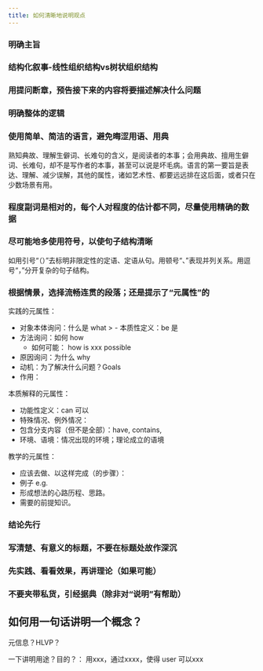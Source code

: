 ```yaml
---
title: 如何清晰地说明观点
---
```


### 明确主旨

### 结构化叙事-线性组织结构vs树状组织结构

### 用提问断章，预告接下来的内容将要描述解决什么问题

### 明确整体的逻辑

### 使用简单、简洁的语言，避免晦涩用语、用典

熟知典故、理解生僻词、长难句的含义，是阅读者的本事；会用典故、擅用生僻词、长难句，却不是写作者的本事，甚至可以说是坏毛病。语言的第一要旨是表达、理解、减少误解，其他的属性，诸如艺术性、都要远远排在这后面，或者只在少数场景有用。

### 程度副词是相对的，每个人对程度的估计都不同，尽量使用精确的数据

### 尽可能地多使用符号，以使句子结构清晰

如用引号“（）”去标明非限定性的定语、定语从句。用顿号“、”表现并列关系。用逗号“，”分开复杂的句子结构。

### 根据情景，选择流畅连贯的段落；还是提示了“元属性”的

实践的元属性：
  - 对象本体询问：什么是 what >   - 本质性定义：be 是
  - 方法询问：如何 how
    - 如何可能： how is xxx possible
  - 原因询问：为什么 why
  - 动机：为了解决什么问题？Goals
  - 作用：

本质解释的元属性：
  - 功能性定义：can 可以
  - 特殊情况、例外情况：
  - 包含分支内容（但不是全部）：have, contains, 
  - 环境、语境：情况出现的环境；理论成立的语境

教学的元属性：
  - 应该去做、以这样完成（的步骤）：
  - 例子 e.g.
  - 形成想法的心路历程、思路。
  - 需要的前提知识。

### 结论先行

### 写清楚、有意义的标题，不要在标题处故作深沉

### 先实践、看看效果，再讲理论（如果可能）

### 不要夹带私货，引经据典（除非对“说明”有帮助）

## 如何用一句话讲明一个概念？

元信息？HLVP？

一下讲明用途？目的？： 用xxx，通过xxxx，使得 user 可以xxx